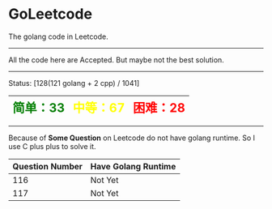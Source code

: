 # GoLeetcode
The golang code in Leetcode.

-----

All the code here are Accepted. But maybe not the best solution.

-----
Status: [128(121 golang + 2 cpp) / 1041]

| <font color=green size=5>简单：33</font> | <font color=yellow size=5>中等：67</font> | <font color=red size=5>困难：28</font> |
| ----------------------------------------|------------------------------------------|---------------------------------------|

-----

Because of **Some Question** on Leetcode do not have golang runtime. So I use C plus plus to solve it.

| Question Number | Have Golang Runtime |
| --------------- | ------------------- |
| 116 | Not Yet |
| 117 | Not Yet |
